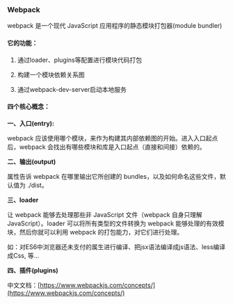 ### Webpack

webpack 是一个现代 JavaScript 应用程序的静态模块打包器\(module bundler\)

#### **它的功能：**

1. 通过loader、plugins等配置进行模块代码打包

2. 构建一个模块依赖关系图

3. 通过webpack-dev-server启动本地服务

#### **四个核心概念：**

**一、入口\(entry\):**

webpack 应该使用哪个模块，来作为构建其内部依赖图的开始。进入入口起点后，webpack 会找出有哪些模块和库是入口起点（直接和间接）依赖的。

**二、输出\(output\)**

属性告诉 webpack 在哪里输出它所创建的 bundles，以及如何命名这些文件，默认值为 ./dist。

**三、loader**

让 webpack 能够去处理那些非 JavaScript 文件（webpack 自身只理解 JavaScript）。loader 可以将所有类型的文件转换为 webpack 能够处理的有效模块，然后你就可以利用 webpack 的打包能力，对它们进行处理。

如：对ES6中浏览器还未支付的属生进行编译、把jsx语法编译成js语法、less编译成Css, 等...

**四、插件\(plugins\)**

中文文档：[https://www.webpackjs.com/concepts/](https://www.webpackjs.com/concepts/)

